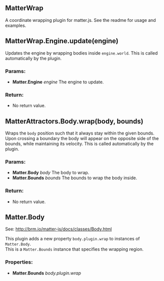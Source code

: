 

<!-- Start index.js -->

## MatterWrap

A coordinate wrapping plugin for matter.js.
See the readme for usage and examples.

## MatterWrap.Engine.update(engine)

Updates the engine by wrapping bodies inside `engine.world`.
This is called automatically by the plugin.

### Params:

* **Matter.Engine** *engine* The engine to update.

### Return:

* No return value.

## MatterAttractors.Body.wrap(body, bounds)

Wraps the `body` position such that it always stay within the given bounds. 
Upon crossing a boundary the body will appear on the opposite side of the bounds, 
while maintaining its velocity.
This is called automatically by the plugin.

### Params:

* **Matter.Body** *body* The body to wrap.
* **Matter.Bounds** *bounds* The bounds to wrap the body inside.

### Return:

* No return value.

## Matter.Body

See: http://brm.io/matter-js/docs/classes/Body.html

This plugin adds a new property `body.plugin.wrap` to instances of `Matter.Body`.  
This is a `Matter.Bounds` instance that specifies the wrapping region.

### Properties:

* **Matter.Bounds** *body.plugin.wrap* 

<!-- End index.js -->

<!-- Start webpack.config.js -->

<!-- End webpack.config.js -->

